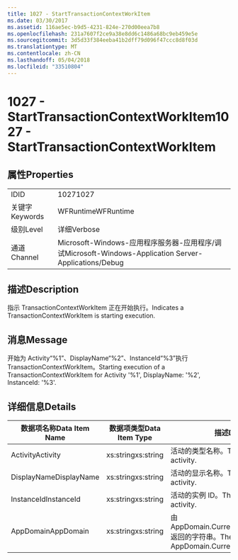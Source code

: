 ```yaml
---
title: 1027 - StartTransactionContextWorkItem
ms.date: 03/30/2017
ms.assetid: 116ae5ec-b9d5-4231-824e-270d00eea7b8
ms.openlocfilehash: 231a7607f2ce9a38e8dd6c1486a68bc9eb459e5e
ms.sourcegitcommit: 3d5d33f384eeba41b2dff79d096f47ccc8d8f03d
ms.translationtype: MT
ms.contentlocale: zh-CN
ms.lasthandoff: 05/04/2018
ms.locfileid: "33510804"
---
```

# <a name="1027---starttransactioncontextworkitem"></a><span data-ttu-id="b7f75-102">1027 - StartTransactionContextWorkItem</span><span class="sxs-lookup"><span data-stu-id="b7f75-102">1027 - StartTransactionContextWorkItem</span></span>
## <a name="properties"></a><span data-ttu-id="b7f75-103">属性</span><span class="sxs-lookup"><span data-stu-id="b7f75-103">Properties</span></span>  
  
|||  
|-|-|  
|<span data-ttu-id="b7f75-104">ID</span><span class="sxs-lookup"><span data-stu-id="b7f75-104">ID</span></span>|<span data-ttu-id="b7f75-105">1027</span><span class="sxs-lookup"><span data-stu-id="b7f75-105">1027</span></span>|  
|<span data-ttu-id="b7f75-106">关键字</span><span class="sxs-lookup"><span data-stu-id="b7f75-106">Keywords</span></span>|<span data-ttu-id="b7f75-107">WFRuntime</span><span class="sxs-lookup"><span data-stu-id="b7f75-107">WFRuntime</span></span>|  
|<span data-ttu-id="b7f75-108">级别</span><span class="sxs-lookup"><span data-stu-id="b7f75-108">Level</span></span>|<span data-ttu-id="b7f75-109">详细</span><span class="sxs-lookup"><span data-stu-id="b7f75-109">Verbose</span></span>|  
|<span data-ttu-id="b7f75-110">通道</span><span class="sxs-lookup"><span data-stu-id="b7f75-110">Channel</span></span>|<span data-ttu-id="b7f75-111">Microsoft-Windows-应用程序服务器-应用程序/调试</span><span class="sxs-lookup"><span data-stu-id="b7f75-111">Microsoft-Windows-Application Server-Applications/Debug</span></span>|  
  
## <a name="description"></a><span data-ttu-id="b7f75-112">描述</span><span class="sxs-lookup"><span data-stu-id="b7f75-112">Description</span></span>  
 <span data-ttu-id="b7f75-113">指示 TransactionContextWorkItem 正在开始执行。</span><span class="sxs-lookup"><span data-stu-id="b7f75-113">Indicates a TransactionContextWorkItem is starting execution.</span></span>  
  
## <a name="message"></a><span data-ttu-id="b7f75-114">消息</span><span class="sxs-lookup"><span data-stu-id="b7f75-114">Message</span></span>  
 <span data-ttu-id="b7f75-115">开始为 Activity“%1”、DisplayName“%2”、InstanceId“%3”执行 TransactionContextWorkItem。</span><span class="sxs-lookup"><span data-stu-id="b7f75-115">Starting execution of a TransactionContextWorkItem for Activity '%1', DisplayName: '%2', InstanceId: '%3'.</span></span>  
  
## <a name="details"></a><span data-ttu-id="b7f75-116">详细信息</span><span class="sxs-lookup"><span data-stu-id="b7f75-116">Details</span></span>  
  
|<span data-ttu-id="b7f75-117">数据项名称</span><span class="sxs-lookup"><span data-stu-id="b7f75-117">Data Item Name</span></span>|<span data-ttu-id="b7f75-118">数据项类型</span><span class="sxs-lookup"><span data-stu-id="b7f75-118">Data Item Type</span></span>|<span data-ttu-id="b7f75-119">描述</span><span class="sxs-lookup"><span data-stu-id="b7f75-119">Description</span></span>|  
|--------------------|--------------------|-----------------|  
|<span data-ttu-id="b7f75-120">Activity</span><span class="sxs-lookup"><span data-stu-id="b7f75-120">Activity</span></span>|<span data-ttu-id="b7f75-121">xs:string</span><span class="sxs-lookup"><span data-stu-id="b7f75-121">xs:string</span></span>|<span data-ttu-id="b7f75-122">活动的类型名称。</span><span class="sxs-lookup"><span data-stu-id="b7f75-122">The type name of the activity.</span></span>|  
|<span data-ttu-id="b7f75-123">DisplayName</span><span class="sxs-lookup"><span data-stu-id="b7f75-123">DisplayName</span></span>|<span data-ttu-id="b7f75-124">xs:string</span><span class="sxs-lookup"><span data-stu-id="b7f75-124">xs:string</span></span>|<span data-ttu-id="b7f75-125">活动的显示名称。</span><span class="sxs-lookup"><span data-stu-id="b7f75-125">The display name of the activity.</span></span>|  
|<span data-ttu-id="b7f75-126">InstanceId</span><span class="sxs-lookup"><span data-stu-id="b7f75-126">InstanceId</span></span>|<span data-ttu-id="b7f75-127">xs:string</span><span class="sxs-lookup"><span data-stu-id="b7f75-127">xs:string</span></span>|<span data-ttu-id="b7f75-128">活动的实例 ID。</span><span class="sxs-lookup"><span data-stu-id="b7f75-128">The instance id of the activity.</span></span>|  
|<span data-ttu-id="b7f75-129">AppDomain</span><span class="sxs-lookup"><span data-stu-id="b7f75-129">AppDomain</span></span>|<span data-ttu-id="b7f75-130">xs:string</span><span class="sxs-lookup"><span data-stu-id="b7f75-130">xs:string</span></span>|<span data-ttu-id="b7f75-131">由 AppDomain.CurrentDomain.FriendlyName 返回的字符串。</span><span class="sxs-lookup"><span data-stu-id="b7f75-131">The string returned by AppDomain.CurrentDomain.FriendlyName.</span></span>|
